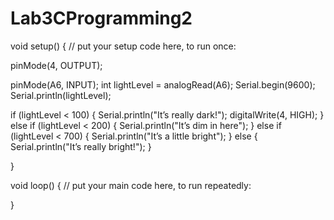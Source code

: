 # Lab3CProgramming2

void setup() {
  // put your setup code here, to run once:

  pinMode(4, OUTPUT);

  pinMode(A6, INPUT);
  int lightLevel = analogRead(A6);
  Serial.begin(9600);
  Serial.println(lightLevel);
  

  if (lightLevel < 100) {
    Serial.println("It’s really dark!");
    digitalWrite(4, HIGH);
  } else if (lightLevel < 200) {
    Serial.println("It’s dim in here");
  } else if (lightLevel < 700) {
    Serial.println("It’s a little bright");
  } else {
    Serial.println("It’s really bright!");
  }


}



void loop() {
  // put your main code here, to run repeatedly:

}
